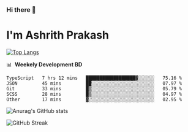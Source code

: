 ### Hi there 👋
# I'm Ashrith Prakash

[![Top Langs](https://github-readme-stats.vercel.app/api/top-langs/?username=xxcheckmatexx&count_private=true&include_all_commits=true&show_icons=true&line_height=20&title_color=FFFFFF&icon_color=FFFFFF&text_color=FFFFFF&bg_color=0D1117&langs_count=8)](https://github.com/anuraghazra/github-readme-stats)

📊 &nbsp;**Weekely Development BD**

<!--START_SECTION:waka-->

```text
TypeScript   7 hrs 12 mins   ██████████████████▓░░░░░░   75.16 %
JSON         45 mins         ██░░░░░░░░░░░░░░░░░░░░░░░   07.97 %
Git          33 mins         █▒░░░░░░░░░░░░░░░░░░░░░░░   05.79 %
SCSS         28 mins         █▒░░░░░░░░░░░░░░░░░░░░░░░   04.97 %
Other        17 mins         ▓░░░░░░░░░░░░░░░░░░░░░░░░   02.95 %
```

<!--END_SECTION:waka-->

![Anurag's GitHub stats](https://github-readme-stats.vercel.app/api?username=xxcheckmatexx&count_private=true&show_icons=true&theme=merko)  

![GitHub Streak](http://github-readme-streak-stats.herokuapp.com?user=xxcheckmatexx&theme=merko&hide_border=true&date_format=M%20j%5B%2C%20Y%5D&fire=DD0E0B)
<br/>
